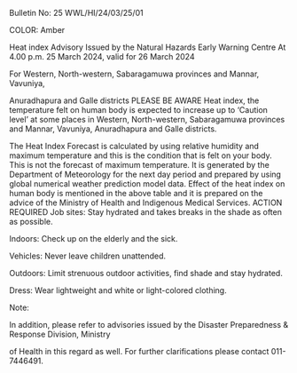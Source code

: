 Bulletin No: 25 WWL/HI/24/03/25/01

COLOR: Amber

Heat index Advisory Issued by the Natural Hazards Early Warning Centre At 4.00 p.m. 25 March 2024, valid for 26 March 2024

For Western, North-western, Sabaragamuwa provinces and Mannar, Vavuniya,

Anuradhapura and Galle districts PLEASE BE AWARE Heat index, the temperature felt on human body is expected to increase up to ‘Caution level’ at some places in Western, North-western, Sabaragamuwa provinces and Mannar, Vavuniya, Anuradhapura and Galle districts.

The Heat Index Forecast is calculated by using relative humidity and maximum temperature and this is the condition that is felt on your body. This is not the forecast of maximum temperature. It is generated by the Department of Meteorology for the next day period and prepared by using global numerical weather prediction model data. Effect of the heat index on human body is mentioned in the above table and it is prepared on the advice of the Ministry of Health and Indigenous Medical Services. ACTION REQUIRED Job sites: Stay hydrated and takes breaks in the shade as often as possible.

Indoors: Check up on the elderly and the sick.

Vehicles: Never leave children unattended.

Outdoors: Limit strenuous outdoor activities, find shade and stay hydrated.

Dress: Wear lightweight and white or light-colored clothing.

Note:

In addition, please refer to advisories issued by the Disaster Preparedness & Response Division, Ministry

of Health in this regard as well. For further clarifications please contact 011-7446491.